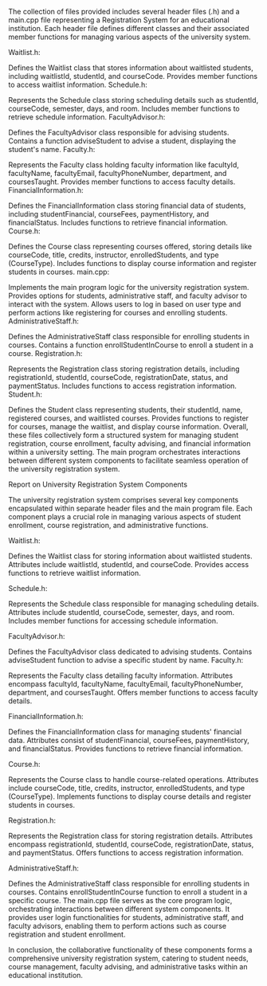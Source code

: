 The collection of files provided includes several header files (.h) and a main.cpp file representing a Registration System for an educational institution. Each header file defines different classes and their associated member functions for managing various aspects of the university system.

Waitlist.h:

Defines the Waitlist class that stores information about waitlisted students, including waitlistId, studentId, and courseCode.
Provides member functions to access waitlist information.
Schedule.h:

Represents the Schedule class storing scheduling details such as studentId, courseCode, semester, days, and room.
Includes member functions to retrieve schedule information.
FacultyAdvisor.h:

Defines the FacultyAdvisor class responsible for advising students.
Contains a function adviseStudent to advise a student, displaying the student's name.
Faculty.h:

Represents the Faculty class holding faculty information like facultyId, facultyName, facultyEmail, facultyPhoneNumber, department, and coursesTaught.
Provides member functions to access faculty details.
FinancialInformation.h:

Defines the FinancialInformation class storing financial data of students, including studentFinancial, courseFees, paymentHistory, and financialStatus.
Includes functions to retrieve financial information.
Course.h:

Defines the Course class representing courses offered, storing details like courseCode, title, credits, instructor, enrolledStudents, and type (CourseType).
Includes functions to display course information and register students in courses.
main.cpp:

Implements the main program logic for the university registration system.
Provides options for students, administrative staff, and faculty advisor to interact with the system.
Allows users to log in based on user type and perform actions like registering for courses and enrolling students.
AdministrativeStaff.h:

Defines the AdministrativeStaff class responsible for enrolling students in courses.
Contains a function enrollStudentInCourse to enroll a student in a course.
Registration.h:

Represents the Registration class storing registration details, including registrationId, studentId, courseCode, registrationDate, status, and paymentStatus.
Includes functions to access registration information.
Student.h:

Defines the Student class representing students, their studentId, name, registered courses, and waitlisted courses.
Provides functions to register for courses, manage the waitlist, and display course information.
Overall, these files collectively form a structured system for managing student registration, course enrollment, faculty advising, and financial information within a university setting. The main program orchestrates interactions between different system components to facilitate seamless operation of the university registration system.







Report on University Registration System Components

The university registration system comprises several key components encapsulated within separate header files and the main program file. Each component plays a crucial role in managing various aspects of student enrollment, course registration, and administrative functions.

Waitlist.h:

Defines the Waitlist class for storing information about waitlisted students.
Attributes include waitlistId, studentId, and courseCode.
Provides access functions to retrieve waitlist information.

Schedule.h:

Represents the Schedule class responsible for managing scheduling details.
Attributes include studentId, courseCode, semester, days, and room.
Includes member functions for accessing schedule information.

FacultyAdvisor.h:

Defines the FacultyAdvisor class dedicated to advising students.
Contains adviseStudent function to advise a specific student by name.
Faculty.h:

Represents the Faculty class detailing faculty information.
Attributes encompass facultyId, facultyName, facultyEmail, facultyPhoneNumber, department, and coursesTaught.
Offers member functions to access faculty details.

FinancialInformation.h:

Defines the FinancialInformation class for managing students' financial data.
Attributes consist of studentFinancial, courseFees, paymentHistory, and financialStatus.
Provides functions to retrieve financial information.

Course.h:

Represents the Course class to handle course-related operations.
Attributes include courseCode, title, credits, instructor, enrolledStudents, and type (CourseType).
Implements functions to display course details and register students in courses.

Registration.h:

Represents the Registration class for storing registration details.
Attributes encompass registrationId, studentId, courseCode, registrationDate, status, and paymentStatus.
Offers functions to access registration information.

AdministrativeStaff.h:

Defines the AdministrativeStaff class responsible for enrolling students in courses.
Contains enrollStudentInCourse function to enroll a student in a specific course.
The main.cpp file serves as the core program logic, orchestrating interactions between different system components. It provides user login functionalities for students, administrative staff, and faculty advisors, enabling them to perform actions such as course registration and student enrollment.

In conclusion, the collaborative functionality of these components forms a comprehensive university registration system, catering to student needs, course management, faculty advising, and administrative tasks within an educational institution.